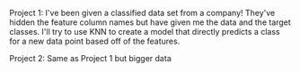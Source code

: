 Project 1: I've been given a classified data set from a company! They've hidden the feature column names but have given me the data and the target classes.
I'll try to use KNN to create a model that directly predicts a class for a new data point based off of the features.

Project 2: Same as Project 1 but bigger data
